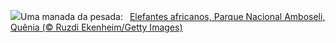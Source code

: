 ![](https://www.bing.com/th?id=OHR.ElephantsAmboseli_PT-BR3607711073_UHD.jpg&w=1000)Uma manada da pesada:&nbsp;&ensp;[Elefantes africanos, Parque Nacional Amboseli, Quênia (© Ruzdi Ekenheim/Getty Images)](https://www.bing.com/th?id=OHR.ElephantsAmboseli_PT-BR3607711073_UHD.jpg)
<br><br/>

